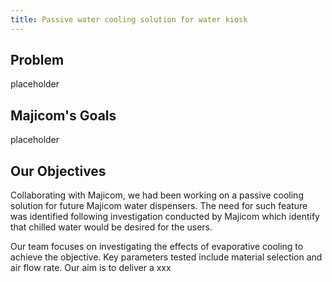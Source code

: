 ```yaml
---
title: Passive water cooling solution for water kiosk
---
```


## Problem
placeholder

## Majicom's Goals

placeholder

## Our Objectives
Collaborating with Majicom, we had been working on a passive cooling solution for future Majicom water dispensers. The need for such feature was identified following investigation conducted by Majicom which identify that chilled water would be desired for the users.

Our team focuses on investigating the effects of evaporative cooling to achieve the objective. Key parameters tested include material selection and air flow rate. Our aim is to deliver a xxx


